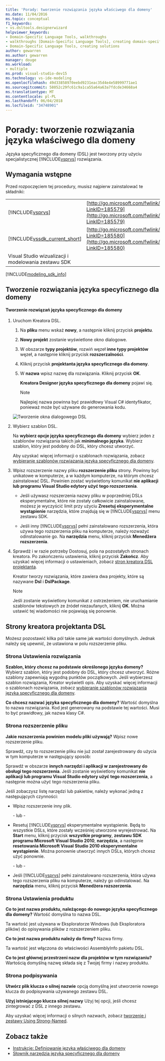 ```yaml
---
title: 'Porady: tworzenie rozwiązania języka właściwego dla domeny'
ms.date: 11/04/2016
ms.topic: conceptual
f1_keywords:
- vs.dsltools.designerwizard
helpviewer_keywords:
- Domain-Specific Language Tools, walkthroughs
- walkthroughs [Domain-Specific Language Tools], creating domain-specific language
- Domain-Specific Language Tools, creating solutions
author: gewarren
ms.author: gewarren
manager: douge
ms.workload:
- multiple
ms.prod: visual-studio-dev15
ms.technology: vs-ide-modeling
ms.openlocfilehash: 49d33858970eebd9231eac35d4e4e58999771ae1
ms.sourcegitcommit: 58052c29fc61c9a1ca55a64a63a7fdcde34668a4
ms.translationtype: MT
ms.contentlocale: pl-PL
ms.lasthandoff: 06/04/2018
ms.locfileid: "34748901"
---
```

# <a name="how-to-create-a-domain-specific-language-solution"></a>Porady: tworzenie rozwiązania języka właściwego dla domeny
Języka specyficznego dla domeny (DSL) jest tworzony przy użyciu specjalistycznej [!INCLUDE[vsprvs](../code-quality/includes/vsprvs_md.md)] rozwiązania.

## <a name="prerequisites"></a>Wymagania wstępne
 Przed rozpoczęciem tej procedury, musisz najpierw zainstalować te składniki:

|||
|-|-|
|[!INCLUDE[vsprvs](../code-quality/includes/vsprvs_md.md)]|[http://go.microsoft.com/fwlink/?LinkID=185579](http://go.microsoft.com/fwlink/?LinkID=185579)|
|[!INCLUDE[vssdk_current_short](../modeling/includes/vssdk_current_short_md.md)]|[http://go.microsoft.com/fwlink/?LinkID=185580](http://go.microsoft.com/fwlink/?LinkID=185580)|
|Visual Studio wizualizacji i modelowania zestawu SDK||


[!INCLUDE[modeling_sdk_info](includes/modeling_sdk_info.md)]


## <a name="creating-a-domain-specific-language-solution"></a>Tworzenie rozwiązania języka specyficznego dla domeny

#### <a name="to-create-a-domain-specific-language-solution"></a>Tworzenie rozwiązań języka specyficznego dla domeny

1.  Uruchom Kreatora DSL.

    1.  Na **pliku** menu wskaż **nowy**, a następnie kliknij przycisk **projektu**.

    2.  **Nowy projekt** zostanie wyświetlone okno dialogowe.

    3.  W obszarze **typy projektów**, rozwiń węzeł **inne typy projektów** węzeł, a następnie kliknij przycisk **rozszerzalności**.

    4.  Kliknij przycisk **projektanta języka specyficznego dla domeny**.

    5.  W **nazwa** wpisz nazwę dla rozwiązania. Kliknij przycisk **OK**.

         **Kreatora Designer języka specyficznego dla domeny** pojawi się.

        > [!NOTE]
        >  Najlepiej nazwa powinna być prawidłowy Visual C# identyfikator, ponieważ może być używane do generowania kodu.

     ![Tworzenie okna dialogowego DSL](../modeling/media/create_dsldialog.png)

2.  Wybierz szablon DSL.

     Na **wybierz opcje języka specyficznego dla domeny** wybierz jeden z szablonów rozwiązania takich jak **minimalnego języka**. Wybierz szablon, który jest podobny do DSL, który chcesz utworzyć.

     Aby uzyskać więcej informacji o szablonach rozwiązania, zobacz [wybieranie szablonów rozwiązania języka specyficznego dla domeny](../modeling/choosing-a-domain-specific-language-solution-template.md).

3.  Wpisz rozszerzenie nazwy pliku **rozszerzenie pliku** strony. Powinny być unikatowe w komputerze, a w każdym komputerze, na którym chcesz zainstalować DSL. Powinien zostać wyświetlony komunikat **nie aplikacji lub programu Visual Studio edytory użyć tego rozszerzenia**.

    -   Jeśli używasz rozszerzenia nazwy pliku w poprzedniej DSLs eksperymentalne, które nie zostały całkowicie zainstalowane, możesz je wyczyścić limit przy użyciu **Zresetuj eksperymentalne wystąpienie** narzędzia, które znajdują się w [!INCLUDE[vsprvs](../code-quality/includes/vsprvs_md.md)] menu zestawu SDK.

    -   Jeśli inny [!INCLUDE[vsprvs](../code-quality/includes/vsprvs_md.md)] pełni zainstalowano rozszerzenia, która używa tego rozszerzenia pliku na komputerze, należy rozważyć odinstalowanie go. Na **narzędzia** menu, kliknij przycisk **Menedżera rozszerzenia**.

4.  Sprawdź i w razie potrzeby Dostosuj, pola na pozostałych stronach kreatora. Po zakończeniu ustawienia, kliknij przycisk **Zakończ**. Aby uzyskać więcej informacji o ustawieniach, zobacz [stron kreatora DSL projektanta](#settings).

     Kreator tworzy rozwiązania, które zawiera dwa projekty, które są nazywane **Dsl** i **DslPackage**.

    > [!NOTE]
    >  Jeśli zostanie wyświetlony komunikat z ostrzeżeniem, nie uruchamianie szablonów tekstowych ze źródeł niezaufanych, kliknij **OK**. Można ustawić tej wiadomości nie pojawiają się ponownie.

##  <a name="settings"></a> Strony kreatora projektanta DSL
 Możesz pozostawić kilka pól takie same jak wartości domyślnych. Jednak należy się upewnić, że ustawiona w polu rozszerzenie pliku.

### <a name="solution-settings-page"></a>Strona Ustawienia rozwiązania
 **Szablon, który chcesz na podstawie określonego języka domeny?**
Wybierz szablon, który jest podobny do DSL, który chcesz utworzyć. Różne szablony zapewniają wygodną punktów początkowych. Jeśli wybierzesz szablon rozwiązania, Kreator wyświetli opis. Aby uzyskać więcej informacji o szablonach rozwiązania, zobacz [wybieranie szablonów rozwiązania języka specyficznego dla domeny](../modeling/choosing-a-domain-specific-language-solution-template.md).

 **Co chcesz nazwać języka specyficznego dla domeny?**
Wartość domyślna to nazwa rozwiązania. Kod jest generowany na podstawie tej wartości. Musi to być prawidłowy, jak nazwa klasy C#.

### <a name="file-extension-page"></a>Strona rozszerzenie pliku
 **Jakie rozszerzenia powinien modelu pliki używają?**
Wpisz nowe rozszerzenie pliku.

 Sprawdź, czy to rozszerzenie pliku nie już został zarejestrowany do użycia w tym komputerze w następujący sposób:

 Sprawdź w obszarze **innych narzędzi i aplikacji w zarejestrowany do obsługi tego rozszerzenia**. Jeśli zostanie wyświetlony komunikat **nie aplikacji lub programu Visual Studio edytory użyć tego rozszerzenia**, a następnie można użyć tego rozszerzenia pliku.

 Jeśli zobaczysz listę narzędzi lub pakietów, należy wykonać jedną z następujących czynności:

-   Wpisz rozszerzenie inny plik.

     \- lub -

-   Resetuj [!INCLUDE[vsprvs](../code-quality/includes/vsprvs_md.md)] eksperymentalne wystąpienie. Będą to wszystkie DSLs, które zostały wcześniej utworzone wyrejestrować. Na **Start** menu, kliknij przycisk **wszystkie programy**, **zestawu SDK programu Microsoft Visual Studio 2010**, **narzędzia**, a następnie **resetowania Microsoft Visual Studio 2010 eksperymentalne wystąpienie**. Można ponownie utworzyć innych DSLs, których chcesz użyć ponownie.

     \- lub -

-   Jeśli [!INCLUDE[vsprvs](../code-quality/includes/vsprvs_md.md)] pełni zainstalowano rozszerzenia, która używa tego rozszerzenia pliku na komputerze, należy go odinstalować. Na **narzędzia** menu, kliknij przycisk **Menedżera rozszerzenia**.

### <a name="product-settings-page"></a>Strona Ustawienia produktu
 **Co to jest nazwa produktu, należącego do nowego języka specyficznego dla domeny?**
Wartość domyślna to nazwa DSL.

 Ta wartość jest używana w Eksploratorze Windows (lub Eksploratora plików) do opisywania plików z rozszerzeniem pliku.

 **Co to jest nazwa produktu należy do firmy?**
Nazwa firmy.

 Ta wartość jest włączona do właściwości AssemblyInfo pakietu DSL.

 **Co to jest głównej przestrzeni nazw dla projektów w tym rozwiązaniu?**
Wartością domyślną nazwę składa się z Twojej firmy i nazwy produktu.

### <a name="signing-page"></a>Strona podpisywania
 **Utwórz plik klucza o silnej nazwie** opcją domyślną jest utworzenie nowego klucza do podpisywania używanego zestawu DSL.

 **Użyj istniejącego klucza silnej nazwy** Użyj tej opcji, jeśli chcesz zintegrować z DSL z innego zestawu.

 Aby uzyskać więcej informacji o silnych nazwach, zobacz [tworzenie i zestawy Using Strong-Named](http://go.microsoft.com/fwlink/?LinkId=186073).

## <a name="see-also"></a>Zobacz także

- [Instrukcje: Definiowanie języka właściwego dla domeny](../modeling/how-to-define-a-domain-specific-language.md)
- [Słownik narzędzia języka specyficznego dla domeny](http://msdn.microsoft.com/ca5e84cb-a315-465c-be24-76aa3df276aa)
